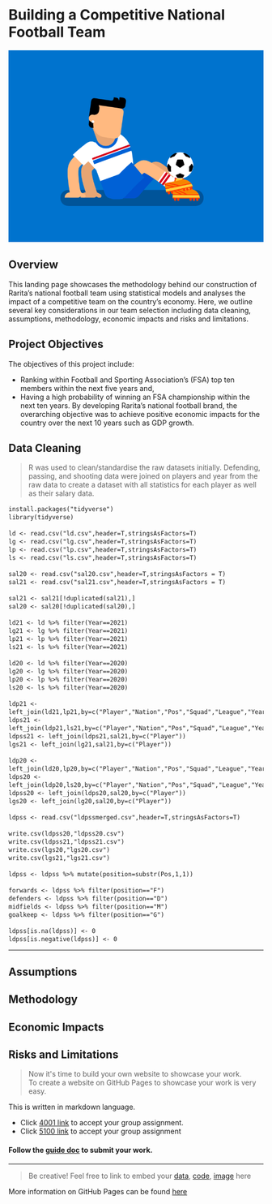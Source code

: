# Building a Competitive National Football Team

![](soccer.gif)

## Overview

This landing page showcases the methodology behind our construction of Rarita’s national football team using statistical models and analyses the
impact of a competitive team on the country’s economy. Here, we outline several key considerations in our team selection including data cleaning, assumptions, methodology, economic impacts and risks and limitations. 

## Project Objectives 

The objectives of this project include: 
* Ranking within Football and Sporting Association’s (FSA) top ten members within the next five years and,
* Having a high probability of winning an FSA championship within the next ten years.
By developing Rarita’s national football brand, the overarching objective was to achieve positive economic impacts
for the country over the next 10 years such as GDP growth.

## Data Cleaning

> R was used to clean/standardise the raw datasets initially. 
> Defending, passing, and shooting data were joined on players and year from the raw data to create a dataset with all statistics for each player as well as their salary data.
> 
```
install.packages("tidyverse")
library(tidyverse)

ld <- read.csv("ld.csv",header=T,stringsAsFactors=T)
lg <- read.csv("lg.csv",header=T,stringsAsFactors=T)
lp <- read.csv("lp.csv",header=T,stringsAsFactors=T)
ls <- read.csv("ls.csv",header=T,stringsAsFactors=T)

sal20 <- read.csv("sal20.csv",header=T,stringsAsFactors = T)
sal21 <- read.csv("sal21.csv",header=T,stringsAsFactors = T)

sal21 <- sal21[!duplicated(sal21),]
sal20 <- sal20[!duplicated(sal20),]

ld21 <- ld %>% filter(Year==2021)
lg21 <- lg %>% filter(Year==2021)
lp21 <- lp %>% filter(Year==2021)
ls21 <- ls %>% filter(Year==2021)

ld20 <- ld %>% filter(Year==2020)
lg20 <- lg %>% filter(Year==2020)
lp20 <- lp %>% filter(Year==2020)
ls20 <- ls %>% filter(Year==2020)

ldp21 <- left_join(ld21,lp21,by=c("Player","Nation","Pos","Squad","League","Year"))
ldps21 <- left_join(ldp21,ls21,by=c("Player","Nation","Pos","Squad","League","Year"))
ldpss21 <- left_join(ldps21,sal21,by=c("Player"))
lgs21 <- left_join(lg21,sal21,by=c("Player"))

ldp20 <- left_join(ld20,lp20,by=c("Player","Nation","Pos","Squad","League","Year"))
ldps20 <- left_join(ldp20,ls20,by=c("Player","Nation","Pos","Squad","League","Year"))
ldpss20 <- left_join(ldps20,sal20,by=c("Player"))
lgs20 <- left_join(lg20,sal20,by=c("Player"))

ldpss <- read.csv("ldpssmerged.csv",header=T,stringsAsFactors=T)

write.csv(ldpss20,"ldpss20.csv")
write.csv(ldpss21,"ldpss21.csv")
write.csv(lgs20,"lgs20.csv")
write.csv(lgs21,"lgs21.csv")

ldpss <- ldpss %>% mutate(position=substr(Pos,1,1))

forwards <- ldpss %>% filter(position=="F")
defenders <- ldpss %>% filter(position=="D")
midfields <- ldpss %>% filter(position=="M")
goalkeep <- ldpss %>% filter(position=="G")

ldpss[is.na(ldpss)] <- 0
ldpss[is.negative(ldpss)] <- 0
```
---

## Assumptions


## Methodology


## Economic Impacts


## Risks and Limitations


>Now it's time to build your own website to showcase your work.  
>To create a website on GitHub Pages to showcase your work is very easy.

This is written in markdown language. 
>
* Click [4001 link](https://classroom.github.com/a/ggiq0YzO) to accept your group assignment.
* Click [5100 link](https://classroom.github.com/a/uVytCqDv) to accept your group assignment 


#### Follow the [guide doc](Doc1.pdf) to submit your work. 
---
>Be creative! Feel free to link to embed your [data](player_data_salaries_2020.csv), [code](sample-data-clean.ipynb), [image](ACC.png) here

More information on GitHub Pages can be found [here](https://pages.github.com/)

